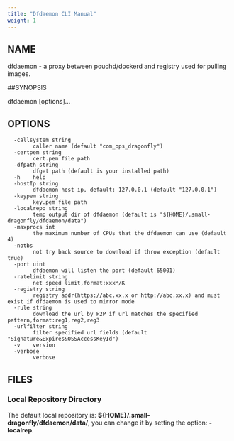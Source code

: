 ```yaml
---
title: "Dfdaemon CLI Manual"
weight: 1
---
```


## NAME

dfdaemon - a proxy between pouchd/dockerd and registry used for pulling images.

##SYNOPSIS

dfdaemon [options]...

## OPTIONS

```text
  -callsystem string
    	caller name (default "com_ops_dragonfly")
  -certpem string
    	cert.pem file path
  -dfpath string
    	dfget path (default is your installed path)
  -h	help
  -hostIp string
    	dfdaemon host ip, default: 127.0.0.1 (default "127.0.0.1")
  -keypem string
    	key.pem file path
  -localrepo string
    	temp output dir of dfdaemon (default is "${HOME}/.small-dragonfly/dfdaemon/data")
  -maxprocs int
    	the maximum number of CPUs that the dfdaemon can use (default 4)
  -notbs
    	not try back source to download if throw exception (default true)
  -port uint
    	dfdaemon will listen the port (default 65001)
  -ratelimit string
    	net speed limit,format:xxxM/K
  -registry string
    	registry addr(https://abc.xx.x or http://abc.xx.x) and must exist if dfdaemon is used to mirror mode
  -rule string
    	download the url by P2P if url matches the specified pattern,format:reg1,reg2,reg3
  -urlfilter string
    	filter specified url fields (default "Signature&Expires&OSSAccessKeyId")
  -v	version
  -verbose
    	verbose
```

## FILES

### Local Repository Directory

The default local repository is: **${HOME}/.small-dragonfly/dfdaemon/data/**, you can change it by setting the option: **-localrep**.